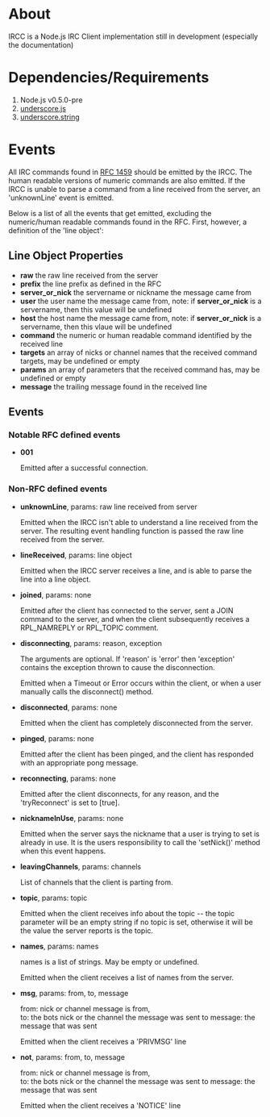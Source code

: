 # About
IRCC is a Node.js IRC Client implementation still in development (especially the documentation)

# Dependencies/Requirements
1. Node.js v0.5.0-pre
1. [underscore.js](http://documentcloud.github.com/underscore/)
1. [underscore.string](https://github.com/edtsech/underscore.string)

# Events
All IRC commands found in [RFC 1459](http://www.irchelp.org/irchelp/text/rfc1459.txt) should be emitted by the IRCC. The human readable versions of numeric commands are also emitted. If the IRCC is unable to parse a command from a line received from the server, an 'unknownLine' event is emitted.

Below is a list of all the events that get emitted, excluding the numeric/human readable commands found in the RFC. First, however, a definition of the 'line object':

## Line Object Properties
* **raw** the raw line received from the server
* **prefix** the line prefix as defined in the RFC
* **server_or_nick** the servername or nickname the message came from
* **user** the user name the message came from, note: if **server_or_nick** is a servername, then this value will be undefined
* **host** the host name the message came from, note: if **server_or_nick** is a servername, then this vlaue will be undefined
* **command** the numeric or human readable command identified by the received line
* **targets** an array of nicks or channel names that the received command targets, may be undefined or empty
* **params** an array of parameters that the received command has, may be undefined or empty
* **message** the trailing message found in the received line

## Events
### Notable RFC defined events
*   **001**

    Emitted after a successful connection.

### Non-RFC defined events
*   **unknownLine**, params: raw line received from  server
  
    Emitted when the IRCC isn't able to understand a line received from the server. The resulting event handling function is passed the raw line received from the server.

*   **lineReceived**, params: line object
  
    Emitted when the IRCC server receives a line, and is able to parse the line into a line object.

*   **joined**, params: none

    Emitted after the client has connected to the server, sent a JOIN command to the server,  and when the client subsequently receives a RPL_NAMREPLY or RPL_TOPIC comment.

*   **disconnecting**, params: reason, exception

    The arguments are optional. If 'reason' is 'error' then 'exception' contains the exception thrown to cause the disconnection.

    Emitted when a Timeout or Error occurs within the client, or when a user manually calls the disconnect() method.

*   **disconnected**, params: none

    Emitted when the client has completely disconnected from the server.

*   **pinged**, params: none

    Emitted after the client has been pinged, and the client has responded with an appropriate pong message.

*   **reconnecting**, params: none

    Emitted after the client disconnects, for any reason, and the 'tryReconnect' is set to [true].

*   **nicknameInUse**, params: none

    Emitted when the server says the nickname that a user is trying to set is already in use. It is the users responsibility to call the 'setNick()' method when this event happens.

*   **leavingChannels**, params: channels
    
    List of channels that the client is parting from.

*   **topic**, params: topic

    Emitted when the client receives info about the topic -- the topic parameter will be an empty string if no topic is set, otherwise it will be the value the server reports is the topic.

*   **names**, params: names

    names is a list of strings. May be empty or undefined.

    Emitted when the client receives a list of names from the server.

*   **msg**, params: from, to, message

    from: nick or channel message is from,  
    to: the bots nick or the channel the message was sent to
    message: the message that was sent

    Emitted when the client receives a 'PRIVMSG' line

*   **not**, params: from, to, message

    from: nick or channel message is from,  
    to: the bots nick or the channel the message was sent to
    message: the message that was sent

    Emitted when the client receives a 'NOTICE' line




